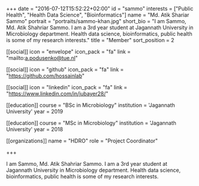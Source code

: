 +++
date = "2016-07-12T15:52:22+02:00"
id = "sammo"
interests = ["Public Health", "Health Data Science", "Bioinformatics"]
name = "Md. Atik Shariar Sammo"
portrait = "portraits/sammo-khan.jpg"
short_bio = "I am Sammo, Md. Atik Shahriar Sammo. I am a 3rd year student at Jagannath University in Microbiology department. Health data science, bioinformatics, public health is some of my research interests."
title = "Member"
sort_position = 2

[[social]]
    icon = "envelope"
    icon_pack = "fa"
    link = "mailto:a.podusenko@tue.nl"

[[social]]
    icon = "github"
    icon_pack = "fa"
    link = "https://github.com/hossainlab"

[[social]]
    icon = "linkedin"
    icon_pack = "fa"
    link = "https://www.linkedin.com/in/jubayer28/"

[[education]]
    course = "BSc in Microbiology"
    institution = 'Jagannath University'
    year = 2019

[[education]]
    course = "MSc in Microbiology"
    institution = 'Jagannath University'
    year = 2018

[[organizations]]
    name = "HDRO"
    role = "Project Coordinator"

+++

I am Sammo, Md. Atik Shahriar Sammo. I am a 3rd year student at Jagannath University in Microbiology department. Health data science, bioinformatics, public health is some of my research interests. 
